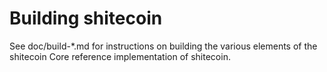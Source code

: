 Building shitecoin
================

See doc/build-*.md for instructions on building the various
elements of the shitecoin Core reference implementation of shitecoin.
